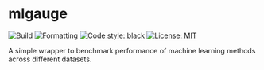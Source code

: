# mlgauge

![Build](https://github.com/SuryaThiru/mlgauge/workflows/Python%20package/badge.svg)
![Formatting](https://github.com/SuryaThiru/mlgauge/workflows/Formatting/badge.svg)
[![Code style: black](https://img.shields.io/badge/code%20style-black-000000.svg)](https://github.com/psf/black)
 [![License: MIT](https://img.shields.io/badge/License-MIT-yellow.svg)](https://opensource.org/licenses/MIT)

A simple wrapper to benchmark performance of machine learning methods across different datasets.

